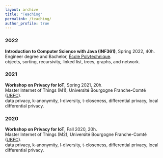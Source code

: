 ```yaml
---
layout: archive
title: "Teaching"
permalink: /teaching/
author_profile: true
---
```


### 2022
**Introduction to Computer Science with Java (INF361)**, Spring 2022, 40h.\
Engineer degree and Bachelor, [École Polytechnique](https://www.polytechnique.edu/en).\
objects, sorting, recursivity, linked list, trees, graphs, and network.

### 2021
**Workshop on Privacy for IoT**, Spring 2021, 20h.\
Master Internet of Things (M1), Université Bourgogne Franche-Comté ([UBFC](https://www.ubfc.fr/)).\
data privacy, k-anonymity, l-diversity, t-closeness, differential privacy, local differential privacy.

### 2020
**Workshop on Privacy for IoT**, Fall 2020, 20h.\
Master Internet of Things (M2), Université Bourgogne Franche-Comté ([UBFC](https://www.ubfc.fr/)).\
data privacy, k-anonymity, l-diversity, t-closeness, differential privacy, local differential privacy.
